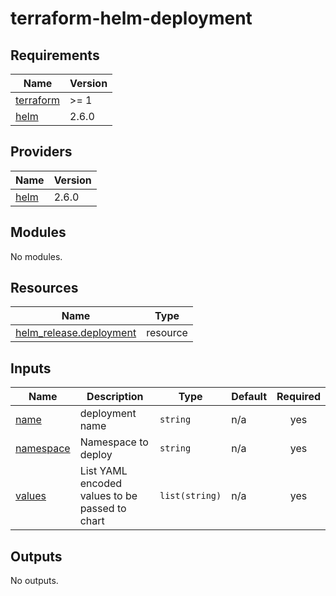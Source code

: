# terraform-helm-deployment

## Requirements

| Name | Version |
|------|---------|
| <a name="requirement_terraform"></a> [terraform](#requirement\_terraform) | >= 1 |
| <a name="requirement_helm"></a> [helm](#requirement\_helm) | 2.6.0 |

## Providers

| Name | Version |
|------|---------|
| <a name="provider_helm"></a> [helm](#provider\_helm) | 2.6.0 |

## Modules

No modules.

## Resources

| Name | Type |
|------|------|
| [helm_release.deployment](https://registry.terraform.io/providers/hashicorp/helm/2.6.0/docs/resources/release) | resource |

## Inputs

| Name | Description | Type | Default | Required |
|------|-------------|------|---------|:--------:|
| <a name="input_name"></a> [name](#input\_name) | deployment name | `string` | n/a | yes |
| <a name="input_namespace"></a> [namespace](#input\_namespace) | Namespace to deploy | `string` | n/a | yes |
| <a name="input_values"></a> [values](#input\_values) | List YAML encoded values to be passed to chart | `list(string)` | n/a | yes |

## Outputs

No outputs.
